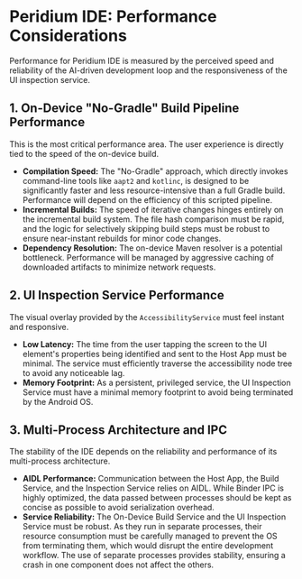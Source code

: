 # Peridium IDE: Performance Considerations

Performance for Peridium IDE is measured by the perceived speed and reliability of the AI-driven development loop and the responsiveness of the UI inspection service.

## 1. On-Device "No-Gradle" Build Pipeline Performance
This is the most critical performance area. The user experience is directly tied to the speed of the on-device build.

-   **Compilation Speed:** The "No-Gradle" approach, which directly invokes command-line tools like `aapt2` and `kotlinc`, is designed to be significantly faster and less resource-intensive than a full Gradle build. Performance will depend on the efficiency of this scripted pipeline.
-   **Incremental Builds:** The speed of iterative changes hinges entirely on the incremental build system. The file hash comparison must be rapid, and the logic for selectively skipping build steps must be robust to ensure near-instant rebuilds for minor code changes.
-   **Dependency Resolution:** The on-device Maven resolver is a potential bottleneck. Performance will be managed by aggressive caching of downloaded artifacts to minimize network requests.

## 2. UI Inspection Service Performance
The visual overlay provided by the `AccessibilityService` must feel instant and responsive.

-   **Low Latency:** The time from the user tapping the screen to the UI element's properties being identified and sent to the Host App must be minimal. The service must efficiently traverse the accessibility node tree to avoid any noticeable lag.
-   **Memory Footprint:** As a persistent, privileged service, the UI Inspection Service must have a minimal memory footprint to avoid being terminated by the Android OS.

## 3. Multi-Process Architecture and IPC
The stability of the IDE depends on the reliability and performance of its multi-process architecture.

-   **AIDL Performance:** Communication between the Host App, the Build Service, and the Inspection Service relies on AIDL. While Binder IPC is highly optimized, the data passed between processes should be kept as concise as possible to avoid serialization overhead.
-   **Service Reliability:** The On-Device Build Service and the UI Inspection Service must be robust. As they run in separate processes, their resource consumption must be carefully managed to prevent the OS from terminating them, which would disrupt the entire development workflow. The use of separate processes provides stability, ensuring a crash in one component does not affect the others.
